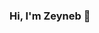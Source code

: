 ### Hi, I'm Zeyneb 👋

<!--
**zeynebesra/zeynebesra** is a ✨ _special_ ✨ repository because its `README.md` (this file) appears on your GitHub profile.

Here are some ideas to get you started:

- 🔭 I’m currently working on Django and Fronted Web Development
- 🌱 I’m currently learning .Net core   
- 📫 How to reach me: zeynebesraozturk@gmail.com



